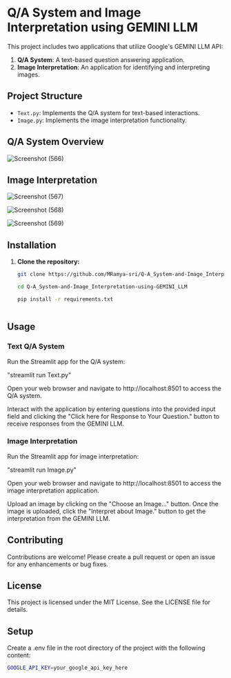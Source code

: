 # Q/A System and Image Interpretation using GEMINI LLM

This project includes two applications that utilize Google's GEMINI LLM API:

1. **Q/A System**: A text-based question answering application.
2. **Image Interpretation**: An application for identifying and interpreting images.

## Project Structure

- `Text.py`: Implements the Q/A system for text-based interactions.
- `Image.py`: Implements the image interpretation functionality.

## Q/A System Overview

![Screenshot (566)](https://github.com/user-attachments/assets/e5ac0f16-dd8c-4b93-81b2-ed35105eb889)

## Image Interpretation
![Screenshot (567)](https://github.com/user-attachments/assets/fcff8778-257c-487a-9753-26660ebf5a6c)

![Screenshot (568)](https://github.com/user-attachments/assets/c9de4c04-38b5-4dc7-8bd8-34912a6588d1)

![Screenshot (569)](https://github.com/user-attachments/assets/785dd238-e79d-453b-a85a-d37ba4443600)



## Installation

1. **Clone the repository:**
   ```bash
   git clone https://github.com/MRamya-sri/Q-A_System-and-Image_Interpretation-using-GEMINI_LLM.git
   
   cd Q-A_System-and-Image_Interpretation-using-GEMINI_LLM

   pip install -r requirements.txt



## Usage
### Text Q/A System
Run the Streamlit app for the Q/A system:

"streamlit run Text.py" 

Open your web browser and navigate to http://localhost:8501 to access the Q/A system.

Interact with the application by entering questions into the provided input field and clicking the "Click here for Response to Your Question." button to receive responses from the GEMINI LLM.

### Image Interpretation
Run the Streamlit app for image interpretation:

"streamlit run Image.py"

Open your web browser and navigate to http://localhost:8501 to access the image interpretation application.

Upload an image by clicking on the "Choose an Image..." button. Once the image is uploaded, click the "Interpret about Image." button to get the interpretation from the GEMINI LLM.

## Contributing
Contributions are welcome! Please create a pull request or open an issue for any enhancements or bug fixes.

## License
This project is licensed under the MIT License. See the LICENSE file for details.

## Setup
   Create a .env file in the root directory of the project with the following content:
   ```bash
   GOOGLE_API_KEY=your_google_api_key_here


